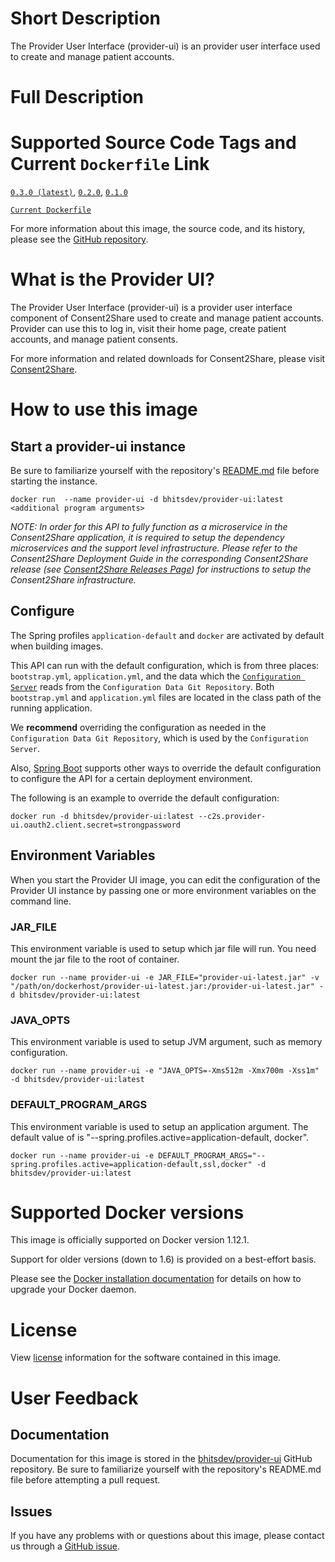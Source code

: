 # Short Description
The Provider User Interface (provider-ui) is an provider user interface used to create and manage patient accounts.

# Full Description

# Supported Source Code Tags and Current `Dockerfile` Link

[`0.3.0 (latest)`](https://github.com/bhits-dev/provider-ui/releases/tag/0.3.0), [`0.2.0`](https://github.com/bhits-dev/provider-ui/releases/tag/0.2.0), [`0.1.0`](https://github.com/bhits-dev/provider-ui/releases/tag/0.1.0)

[`Current Dockerfile`](../server/src/main/docker/Dockerfile)

For more information about this image, the source code, and its history, please see the [GitHub repository](https://github.com/bhits-dev/provider-ui).

# What is the Provider UI?

The Provider User Interface (provider-ui) is a provider user interface component of Consent2Share used to create and manage patient accounts. Provider can use this to log in, visit their home page, create patient accounts, and manage patient consents.

For more information and related downloads for Consent2Share, please visit [Consent2Share](https://bhits-dev.github.io/consent2share/).

# How to use this image

## Start a provider-ui instance

Be sure to familiarize yourself with the repository's [README.md](https://github.com/bhits-dev/provider-ui) file before starting the instance.

`docker run  --name provider-ui -d bhitsdev/provider-ui:latest <additional program arguments>`

*NOTE: In order for this API to fully function as a microservice in the Consent2Share application, it is required to setup the dependency microservices and the support level infrastructure. Please refer to the Consent2Share Deployment Guide in the corresponding Consent2Share release (see [Consent2Share Releases Page](https://github.com/bhits-dev/consent2share/releases)) for instructions to setup the Consent2Share infrastructure.*

## Configure

The Spring profiles `application-default` and `docker` are activated by default when building images.

This API can run with the default configuration, which is from three places: `bootstrap.yml`, `application.yml`, and the data which the [`Configuration Server`](https://github.com/bhits-dev/config-server) reads from the `Configuration Data Git Repository`. Both `bootstrap.yml` and `application.yml` files are located in the class path of the running application.

We **recommend** overriding the configuration as needed in the `Configuration Data Git Repository`, which is used by the `Configuration Server`.

Also, [Spring Boot](https://projects.spring.io/spring-boot/) supports other ways to override the default configuration to configure the API for a certain deployment environment. 

The following is an example to override the default configuration:

`docker run -d bhitsdev/provider-ui:latest --c2s.provider-ui.oauth2.client.secret=strongpassword`

## Environment Variables

When you start the Provider UI image, you can edit the configuration of the Provider UI instance by passing one or more environment variables on the command line. 

### JAR_FILE
This environment variable is used to setup which jar file will run. You need mount the jar file to the root of container.

`docker run --name provider-ui -e JAR_FILE="provider-ui-latest.jar" -v "/path/on/dockerhost/provider-ui-latest.jar:/provider-ui-latest.jar" -d bhitsdev/provider-ui:latest`

### JAVA_OPTS 
This environment variable is used to setup JVM argument, such as memory configuration.

`docker run --name provider-ui -e "JAVA_OPTS=-Xms512m -Xmx700m -Xss1m" -d bhitsdev/provider-ui:latest`

### DEFAULT_PROGRAM_ARGS 

This environment variable is used to setup an application argument. The default value of is "--spring.profiles.active=application-default, docker".

`docker run --name provider-ui -e DEFAULT_PROGRAM_ARGS="--spring.profiles.active=application-default,ssl,docker" -d bhitsdev/provider-ui:latest`

# Supported Docker versions
This image is officially supported on Docker version 1.12.1.

Support for older versions (down to 1.6) is provided on a best-effort basis.

Please see the [Docker installation documentation](https://docs.docker.com/engine/installation/) for details on how to upgrade your Docker daemon.

# License
View [license](https://github.com/bhits-dev/provider-ui/blob/master/LICENSE) information for the software contained in this image.

# User Feedback

## Documentation 
Documentation for this image is stored in the [bhitsdev/provider-ui](https://github.com/bhits-dev/provider-ui) GitHub repository. Be sure to familiarize yourself with the repository's README.md file before attempting a pull request.

## Issues

If you have any problems with or questions about this image, please contact us through a [GitHub issue](https://github.com/bhits-dev/provider-ui/issues).